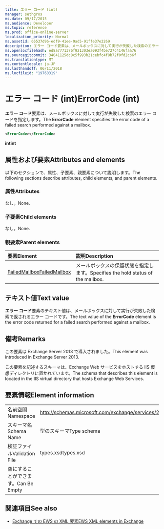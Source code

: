 ```yaml
---
title: エラー コード (int)
manager: sethgros
ms.date: 09/17/2015
ms.audience: Developer
ms.topic: reference
ms.prod: office-online-server
localization_priority: Normal
ms.assetid: 65537d96-edf9-41ee-9ad5-91ffe37e2269
description: エラー コード要素は、メールボックスに対して実行が失敗した検索のエラー コードを指定します。
ms.openlocfilehash: ed8a7771376f921303ea093f4be727c4146faa76
ms.sourcegitcommit: 34041125dc8c5f993b21cebfc4f8b72f0fd2cb6f
ms.translationtype: MT
ms.contentlocale: ja-JP
ms.lasthandoff: 06/11/2018
ms.locfileid: "19760319"
---
```

# <a name="errorcode-int"></a><span data-ttu-id="9e85d-103">エラー コード (int)</span><span class="sxs-lookup"><span data-stu-id="9e85d-103">ErrorCode (int)</span></span>

<span data-ttu-id="9e85d-104">**エラー コード**要素は、メールボックスに対して実行が失敗した検索のエラー コードを指定します。</span><span class="sxs-lookup"><span data-stu-id="9e85d-104">The **ErrorCode** element specifies the error code of a failed search performed against a mailbox.</span></span> 
  
```XML
<ErrorCode></ErrorCode>
```

 <span data-ttu-id="9e85d-105">**int**</span><span class="sxs-lookup"><span data-stu-id="9e85d-105">**int**</span></span>
## <a name="attributes-and-elements"></a><span data-ttu-id="9e85d-106">属性および要素</span><span class="sxs-lookup"><span data-stu-id="9e85d-106">Attributes and elements</span></span>

<span data-ttu-id="9e85d-107">以下のセクションで、属性、子要素、親要素について説明します。</span><span class="sxs-lookup"><span data-stu-id="9e85d-107">The following sections describe attributes, child elements, and parent elements.</span></span>
  
### <a name="attributes"></a><span data-ttu-id="9e85d-108">属性</span><span class="sxs-lookup"><span data-stu-id="9e85d-108">Attributes</span></span>

<span data-ttu-id="9e85d-109">なし。</span><span class="sxs-lookup"><span data-stu-id="9e85d-109">None.</span></span>
  
### <a name="child-elements"></a><span data-ttu-id="9e85d-110">子要素</span><span class="sxs-lookup"><span data-stu-id="9e85d-110">Child elements</span></span>

<span data-ttu-id="9e85d-111">なし。</span><span class="sxs-lookup"><span data-stu-id="9e85d-111">None.</span></span>
  
### <a name="parent-elements"></a><span data-ttu-id="9e85d-112">親要素</span><span class="sxs-lookup"><span data-stu-id="9e85d-112">Parent elements</span></span>

|<span data-ttu-id="9e85d-113">**要素**</span><span class="sxs-lookup"><span data-stu-id="9e85d-113">**Element**</span></span>|<span data-ttu-id="9e85d-114">**説明**</span><span class="sxs-lookup"><span data-stu-id="9e85d-114">**Description**</span></span>|
|:-----|:-----|
|[<span data-ttu-id="9e85d-115">FailedMailbox</span><span class="sxs-lookup"><span data-stu-id="9e85d-115">FailedMailbox</span></span>](failedmailbox.md) <br/> |<span data-ttu-id="9e85d-116">メールボックスの保留状態を指定します。</span><span class="sxs-lookup"><span data-stu-id="9e85d-116">Specifies the hold status of the mailbox.</span></span>  <br/> |
   
## <a name="text-value"></a><span data-ttu-id="9e85d-117">テキスト値</span><span class="sxs-lookup"><span data-stu-id="9e85d-117">Text value</span></span>

<span data-ttu-id="9e85d-118">**エラー コード**要素のテキスト値は、メールボックスに対して実行が失敗した検索で返されるエラー コードです。</span><span class="sxs-lookup"><span data-stu-id="9e85d-118">The text value of the **ErrorCode** element is the error code returned for a failed search performed against a mailbox.</span></span> 
  
## <a name="remarks"></a><span data-ttu-id="9e85d-119">備考</span><span class="sxs-lookup"><span data-stu-id="9e85d-119">Remarks</span></span>

<span data-ttu-id="9e85d-120">この要素は Exchange Server 2013 で導入されました。</span><span class="sxs-lookup"><span data-stu-id="9e85d-120">This element was introduced in Exchange Server 2013.</span></span>
  
<span data-ttu-id="9e85d-121">この要素を記述するスキーマは、Exchange Web サービスをホストする IIS 仮想ディレクトリに置かれています。</span><span class="sxs-lookup"><span data-stu-id="9e85d-121">The schema that describes this element is located in the IIS virtual directory that hosts Exchange Web Services.</span></span>
  
## <a name="element-information"></a><span data-ttu-id="9e85d-122">要素情報</span><span class="sxs-lookup"><span data-stu-id="9e85d-122">Element information</span></span>

|||
|:-----|:-----|
|<span data-ttu-id="9e85d-123">名前空間</span><span class="sxs-lookup"><span data-stu-id="9e85d-123">Namespace</span></span>  <br/> |http://schemas.microsoft.com/exchange/services/2006/types  <br/> |
|<span data-ttu-id="9e85d-124">スキーマ名</span><span class="sxs-lookup"><span data-stu-id="9e85d-124">Schema Name</span></span>  <br/> |<span data-ttu-id="9e85d-125">型のスキーマ</span><span class="sxs-lookup"><span data-stu-id="9e85d-125">Type schema</span></span>  <br/> |
|<span data-ttu-id="9e85d-126">検証ファイル</span><span class="sxs-lookup"><span data-stu-id="9e85d-126">Validation File</span></span>  <br/> |<span data-ttu-id="9e85d-127">types.xsd</span><span class="sxs-lookup"><span data-stu-id="9e85d-127">types.xsd</span></span>  <br/> |
|<span data-ttu-id="9e85d-128">空にすることができます。</span><span class="sxs-lookup"><span data-stu-id="9e85d-128">Can Be Empty</span></span>  <br/> ||
   
## <a name="see-also"></a><span data-ttu-id="9e85d-129">関連項目</span><span class="sxs-lookup"><span data-stu-id="9e85d-129">See also</span></span>



- [<span data-ttu-id="9e85d-130">Exchange での EWS の XML 要素</span><span class="sxs-lookup"><span data-stu-id="9e85d-130">EWS XML elements in Exchange</span></span>](ews-xml-elements-in-exchange.md)

